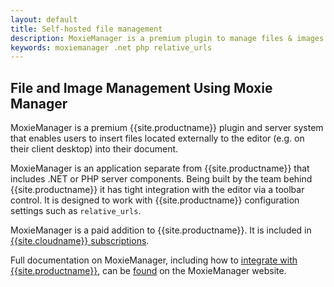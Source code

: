 ```yaml
---
layout: default
title: Self-hosted file management
description: MoxieManager is a premium plugin to manage files & images.
keywords: moxiemanager .net php relative_urls
---
```


## File and Image Management Using Moxie Manager

MoxieManager is a premium {{site.productname}} plugin and server system that enables users to insert files located externally to the editor (e.g. on their client desktop) into their document.

MoxieManager is an application separate from {{site.productname}} that includes .NET or PHP server components. Being built by the team behind {{site.productname}} it has tight integration with the editor via a toolbar control. It is designed to work with {{site.productname}} configuration settings such as `relative_urls`.

MoxieManager is a paid addition to {{site.productname}}. It is included in [{{site.cloudname}} subscriptions]({{site.pricingpage}}).

Full documentation on MoxieManager, including how to [integrate with {{site.productname}}](http://www.moxiemanager.com/documentation/index.php/TinyMCE_Integration), can be [found](http://www.moxiemanager.com/documentation/) on the MoxieManager website.

<!-- We also have a demo for you to explore the MoxieManager capabilities [here]({{site.baseurl}}/demo/moxie-manager/).-->

